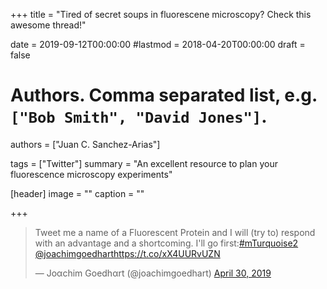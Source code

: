+++
title = "Tired of secret soups in fluorescene microscopy? Check this awesome thread!"

date = 2019-09-12T00:00:00
#lastmod = 2018-04-20T00:00:00
draft = false

# Authors. Comma separated list, e.g. `["Bob Smith", "David Jones"]`.
authors = ["Juan C. Sanchez-Arias"]

tags = ["Twitter"]
summary = "An excellent resource to plan your fluorescence microscopy experiments"

[header]
image = ""
caption = ""

+++

<blockquote class="twitter-tweet"><p lang="en" dir="ltr">Tweet me a name of a Fluorescent Protein and I will (try to) respond with an advantage and a shortcoming. I&#39;ll go first:<a href="https://twitter.com/hashtag/mTurquoise2?src=hash&amp;ref_src=twsrc%5Etfw">#mTurquoise2</a> <a href="https://twitter.com/joachimgoedhart?ref_src=twsrc%5Etfw">@joachimgoedhart</a><a href="https://t.co/xX4UURvUZN">https://t.co/xX4UURvUZN</a></p>&mdash; Joαchim Goedhαrt (@joachimgoedhart) <a href="https://twitter.com/joachimgoedhart/status/1123151386290601985?ref_src=twsrc%5Etfw">April 30, 2019</a></blockquote> <script async src="https://platform.twitter.com/widgets.js" charset="utf-8"></script>


